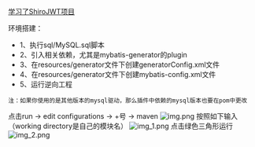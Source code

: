 [学习了ShiroJWT项目](https://github.com/dolyw/ShiroJwt)

环境搭建：
- 1、执行sql/MySQL.sql脚本
- 2、引入相关依赖，尤其是mybatis-generator的plugin
- 3、在resources/generator文件下创建generatorConfig.xml文件
- 4、在resources/generator文件下创建mybatis-config.xml文件
- 5、运行逆向工程

```注：如果你使用的是其他版本的mysql驱动，那么插件中依赖的mysql版本也要在pom中更改```

点击run -> edit configurations -> +号 -> maven
![img.png](img.png)
按照如下输入（working directory是自己的模块名）
![img_1.png](img_1.png)
点击绿色三角形运行
![img_2.png](img_2.png)
